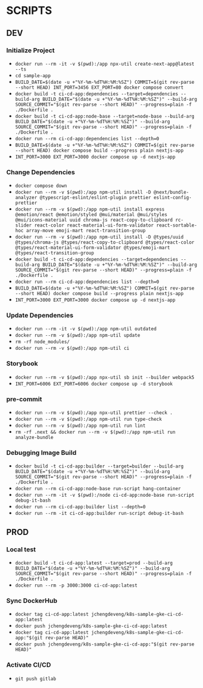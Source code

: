 # SCRIPTS

## DEV

### Initialize Project

- `docker run --rm -it -v $(pwd):/app npx-util create-next-app@latest --ts`
- `cd sample-app`
- `BUILD_DATE=$(date -u +"%Y-%m-%dT%H:%M:%SZ") COMMIT=$(git rev-parse --short HEAD) INT_PORT=3456 EXT_PORT=80 docker compose convert`
- `docker build -t ci-cd-app:dependencies --target=dependencies --build-arg BUILD_DATE="$(date -u +"%Y-%m-%dT%H:%M:%SZ")" --build-arg SOURCE_COMMIT="$(git rev-parse --short HEAD)" --progress=plain -f ./Dockerfile .` <!-- create image tag -->
- `docker build -t ci-cd-app:node-base --target=node-base --build-arg BUILD_DATE="$(date -u +"%Y-%m-%dT%H:%M:%SZ")" --build-arg SOURCE_COMMIT="$(git rev-parse --short HEAD)" --progress=plain -f ./Dockerfile .` <!-- create image tag -->
- `docker run --rm ci-cd-app:dependencies list --depth=0`
- `BUILD_DATE=$(date -u +"%Y-%m-%dT%H:%M:%SZ") COMMIT=$(git rev-parse --short HEAD) docker compose build --progress plain nextjs-app` <!-- create image tag -->
- `INT_PORT=3000 EXT_PORT=3000 docker compose up -d nextjs-app`

### Change Dependencies

- `docker compose down`
- `docker run --rm -v $(pwd):/app npm-util install -D @next/bundle-analyzer @typescript-eslint/eslint-plugin prettier eslint-config-prettier`
- `docker run --rm -v $(pwd):/app npm-util install express @emotion/react @emotion/styled @mui/material @mui/styles @mui/icons-material uuid chroma-js react-copy-to-clipboard rc-slider react-color react-material-ui-form-validator react-sortable-hoc array-move emoji-mart react-transition-group`
- `docker run --rm -v $(pwd):/app npm-util install -D @types/uuid @types/chroma-js @types/react-copy-to-clipboard @types/react-color @types/react-material-ui-form-validator @types/emoji-mart @types/react-transition-group`
- `docker build -t ci-cd-app:dependencies --target=dependencies --build-arg BUILD_DATE="$(date -u +"%Y-%m-%dT%H:%M:%SZ")" --build-arg SOURCE_COMMIT="$(git rev-parse --short HEAD)" --progress=plain -f ./Dockerfile .` <!-- override image tag -->
- `docker run --rm ci-cd-app:dependencies list --depth=0`
- `BUILD_DATE=$(date -u +"%Y-%m-%dT%H:%M:%SZ") COMMIT=$(git rev-parse --short HEAD) docker compose build --progress plain nextjs-app` <!-- override image tag -->
- `INT_PORT=3000 EXT_PORT=3000 docker compose up -d nextjs-app`

### Update Dependencies

- `docker run --rm -it -v $(pwd):/app npm-util outdated`
- `docker run --rm -v $(pwd):/app npm-util update`
- `rm -rf node_modules/`
- `docker run --rm -v $(pwd):/app npm-util ci`

### Storybook

- `docker run --rm -v $(pwd):/app npx-util sb init --builder webpack5`
- `INT_PORT=6006 EXT_PORT=6006 docker compose up -d storybook`

### pre-commit

- `docker run --rm -v $(pwd):/app npx-util prettier --check .`
- `docker run --rm -v $(pwd):/app npm-util run type-check`
- `docker run --rm -v $(pwd):/app npm-util run lint`
- `rm -rf .next && docker run --rm -v $(pwd):/app npm-util run analyze-bundle`

### Debugging Image Build

- `docker build -t ci-cd-app:builder --target=builder --build-arg BUILD_DATE="$(date -u +"%Y-%m-%dT%H:%M:%SZ")" --build-arg SOURCE_COMMIT="$(git rev-parse --short HEAD)" --progress=plain -f ./Dockerfile .`
- `docker run --rm ci-cd-app:node-base run-script hang-container`
- `docker run --rm -it -v $(pwd):/node ci-cd-app:node-base run-script debug-it-bash`
- `docker run --rm ci-cd-app:builder list --depth=0`
- `docker run --rm -it ci-cd-app:builder run-script debug-it-bash`

## PROD

### Local test

- `docker build -t ci-cd-app:latest --target=prod --build-arg BUILD_DATE="$(date -u +"%Y-%m-%dT%H:%M:%SZ")" --build-arg SOURCE_COMMIT="$(git rev-parse --short HEAD)" --progress=plain -f ./Dockerfile .`
- `docker run --rm -p 3000:3000 ci-cd-app:latest`

### Sync DockerHub

 <!-- ! this is optional, gitlab-ci.yml already executes this syncing step -->

- `docker tag ci-cd-app:latest jchengdeveng/k8s-sample-gke-ci-cd-app:latest`
- `docker push jchengdeveng/k8s-sample-gke-ci-cd-app:latest`
- `docker tag ci-cd-app:latest jchengdeveng/k8s-sample-gke-ci-cd-app:"$(git rev-parse HEAD)"`
- `docker push jchengdeveng/k8s-sample-gke-ci-cd-app:"$(git rev-parse HEAD)"`

### Activate CI/CD

- `git push gitlab` <!-- add `-o ci.skip` to skip pipeline -->
